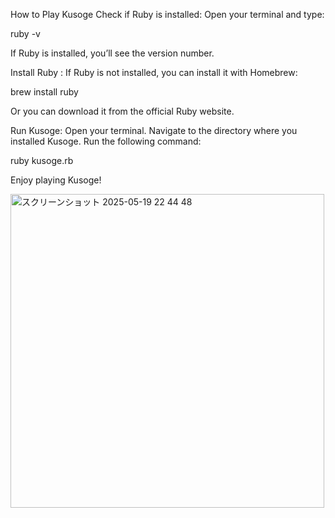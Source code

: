 How to Play Kusoge
Check if Ruby is installed:
Open your terminal and type:

ruby -v

If Ruby is installed, you’ll see the version number.

Install Ruby :
If Ruby is not installed, you can install it with Homebrew:

brew install ruby

Or you can download it from the official Ruby website.

Run Kusoge:
Open your terminal.
Navigate to the directory where you installed Kusoge.
Run the following command:

ruby kusoge.rb

Enjoy playing Kusoge!

<img width="502" alt="スクリーンショット 2025-05-19 22 44 48" src="https://github.com/user-attachments/assets/dd642478-bd59-46ef-a132-c143757468fd" />
